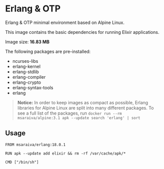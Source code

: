 Erlang & OTP
=====

Erlang & OTP minimal environment based on Alpine Linux. 

This image contains the basic dependencies for running Elixir applications.

Image size: **16.83 MB**

The following packages are pre-installed:

- ncurses-libs
- erlang-kernel
- erlang-stdlib
- erlang-compiler
- erlang-crypto
- erlang-syntax-tools
- erlang

> **Notice:** In order to keep images as compact as possible, Erlang libraries for Alpine Linux are split into many different packages. To see a full list of the packages, run `docker run --rm msaraiva/alpine:3.1 apk --update search 'erlang' | sort`

## Usage

```
FROM msaraiva/erlang:18.0.1

RUN apk --update add elixir && rm -rf /var/cache/apk/*

CMD ["/bin/sh"]

```

